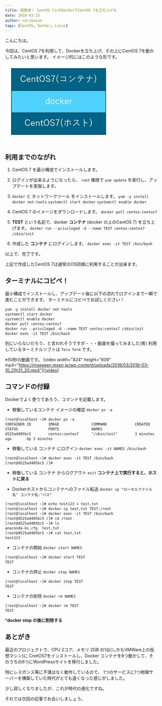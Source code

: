 ```yaml
---
title: 超簡単！ CentOS 7上のDockerでCentOS 7を立ち上げる
date: 2018-03-15
author: norikazum
tags: [CentOS, Docker, Linux]
---
```


こんにちは。

今回は、CentOS 7を利用して、Dockerを立ち上げ、その上にCentOS 7を動かしてみたいと思います。
イメージ的にはこのような形です。

![](images/activate-docker-and-start-centos7-1.png)


## 利用までのながれ

1. CentOS 7 を最小構成でインストールします。

1. ログインが出来るようになったら、 `root` 権限で `yum update` を実行し、アップデートを実施します。

1. `docker` と ネットワークツール をインストールします。
`yum -y install docker net-tools`
`systemctl start docker`
`systemctl enable docker`

1. CentOS 7 のイメージをダウンロードします。
`docker pull centos:centos7`

1. **TEST** という名前で、docker **コンテナ** (docker の上のCentOS 7) を立ち上げます。
`docker run --privileged -d --name TEST centos:centos7 /sbin/init`

1. 作成した **コンテナ** にログインします。
`docker exec -it TEST /bin/bash`

以上で、完了です。

上記で作成したCentOS 7は通常のOS同様に利用することが出来ます。

## ターミナルにコピペ！

最小構成でインストールし、アップデート後に以下の流れでログインまで一瞬で進むことができます。
ターミナルにコピペでお試しください！


```
yum -y install docker net-tools
systemctl start docker
systemctl enable docker
docker pull centos:centos7
docker run --privileged -d --name TEST centos:centos7 /sbin/init
docker exec -it TEST /bin/bash
```

別にいらないだろう、と言われそうですが・・・動画を撮ってみました(笑)
利用しているターミナルソフトは `Tera Term` です。

※50秒の動画です。
[video width="824" height="608" mp4="https://mseeeen.msen.jp/wp-content/uploads/2018/03/2018-03-10_21h31_20.mp4"][/video]

## コマンドの付録

Dockerでよく使うであろう、コマンドを記載します。

- 稼働しているコンテナ イメージの確認
`docker ps -a`

```
[root@localhost ~]# docker ps -a
CONTAINER ID        IMAGE               COMMAND             CREATED             STATUS              PORTS               NAMES
d525ad405bc5        centos:centos7      "/sbin/init"        3 minutes ago       Up 3 minutes
```

- 稼働している コンテナ にログイン
`docker exec -it NAMES /bin/bash`

```
[root@localhost ~]# docker exec -it TEST /bin/bash
[root@d525ad405bc5 /]#
```

- 稼働している コンテナ からログアウト
`exit`
**コンテナ上で実行すると、ホストに戻る**

- Dockerホストからコンテナへのファイル転送
`docker cp "ローカルファイル名" コンテナ名:"パス"`
```
[root@localhost ~]# echo test123 > test,txt
[root@localhost ~]# docker cp test,txt TEST:/root
[root@localhost ~]# docker exec -it TEST /bin/bash
[root@d525ad405bc5 /]# cd /root
[root@d525ad405bc5 ~]# ls
anaconda-ks.cfg  test,txt
[root@d525ad405bc5 ~]# cat test,txt
test123
```

- コンテナの開始
`docker start NAMES`
```
[root@localhost ~]# docker start TEST
TEST
```

- コンテナの停止
`docker stop NAMES`
```
[root@localhost ~]# docker stop TEST
TEST
```

- コンテナの削除
`docker rm NAMES`
```
[root@localhost ~]# docker rm TEST
TEST
```
***docker stop の後に削除する**

## あとがき

最近のプロジェクトで、CPU 2コア、メモリ 2GB の1台(しかもVMWare上の仮想マシン)に
CnetOS7をインストールし、Docker コンテナを8つ動かして、そのうちの6つにWordPressサイトを移行しました。

特にレスポンス等に不満はなく動作しているので、
1つのサービスに1つ物理サーバーを構築していた時代がとても遠くなった感じがしました。

少し寂しくなりましたが、これが時代の進化ですね。

それでは次回の記事でお会いしましょう。